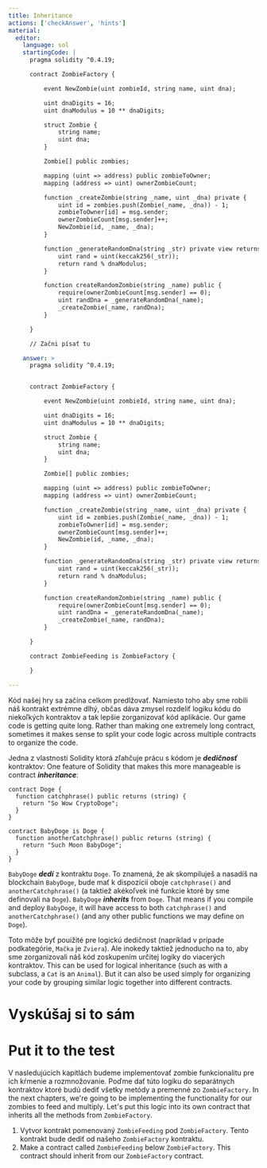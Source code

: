 ```yaml
---
title: Inheritance
actions: ['checkAnswer', 'hints']
material:
  editor:
    language: sol
    startingCode: |
      pragma solidity ^0.4.19;

      contract ZombieFactory {

          event NewZombie(uint zombieId, string name, uint dna);

          uint dnaDigits = 16;
          uint dnaModulus = 10 ** dnaDigits;

          struct Zombie {
              string name;
              uint dna;
          }

          Zombie[] public zombies;

          mapping (uint => address) public zombieToOwner;
          mapping (address => uint) ownerZombieCount;

          function _createZombie(string _name, uint _dna) private {
              uint id = zombies.push(Zombie(_name, _dna)) - 1;
              zombieToOwner[id] = msg.sender;
              ownerZombieCount[msg.sender]++;
              NewZombie(id, _name, _dna);
          }

          function _generateRandomDna(string _str) private view returns (uint) {
              uint rand = uint(keccak256(_str));
              return rand % dnaModulus;
          }

          function createRandomZombie(string _name) public {
              require(ownerZombieCount[msg.sender] == 0);
              uint randDna = _generateRandomDna(_name);
              _createZombie(_name, randDna);
          }

      }

      // Začni písať tu

    answer: >
      pragma solidity ^0.4.19;


      contract ZombieFactory {

          event NewZombie(uint zombieId, string name, uint dna);

          uint dnaDigits = 16;
          uint dnaModulus = 10 ** dnaDigits;

          struct Zombie {
              string name;
              uint dna;
          }

          Zombie[] public zombies;

          mapping (uint => address) public zombieToOwner;
          mapping (address => uint) ownerZombieCount;

          function _createZombie(string _name, uint _dna) private {
              uint id = zombies.push(Zombie(_name, _dna)) - 1;
              zombieToOwner[id] = msg.sender;
              ownerZombieCount[msg.sender]++;
              NewZombie(id, _name, _dna);
          }

          function _generateRandomDna(string _str) private view returns (uint) {
              uint rand = uint(keccak256(_str));
              return rand % dnaModulus;
          }

          function createRandomZombie(string _name) public {
              require(ownerZombieCount[msg.sender] == 0);
              uint randDna = _generateRandomDna(_name);
              _createZombie(_name, randDna);
          }

      }

      contract ZombieFeeding is ZombieFactory {

      }

---
```


Kód našej hry sa začína celkom predlžovať. Namiesto toho aby sme robili náš kontrakt extrémne dlhý, občas dáva zmysel rozdeliť logiku kódu do niekoľkých kontraktov a tak lepšie zorganizovať kód aplikácie.
Our game code is getting quite long. Rather than making one extremely long contract, sometimes it makes sense to split your code logic across multiple contracts to organize the code.

Jedna z vlastností Solidity ktorá zľahčuje prácu s kódom je **_dedičnosť_** kontraktov:
One feature of Solidity that makes this more manageable is contract **_inheritance_**:

```
contract Doge {
  function catchphrase() public returns (string) {
    return "So Wow CryptoDoge";
  }
}

contract BabyDoge is Doge {
  function anotherCatchphrase() public returns (string) {
    return "Such Moon BabyDoge";
  }
}
```

`BabyDoge` **_dedí_** z kontraktu `Doge`. To znamená, že ak skompiluješ a nasadíš na blockchain `BabyDoge`, bude mať k dispozícií oboje `catchphrase()` and `anotherCatchphrase()` (a taktiež akékoľvek iné funkcie ktoré by sme definovali na `Doge`).
`BabyDoge` **_inherits_** from `Doge`. That means if you compile and deploy `BabyDoge`, it will have access to both `catchphrase()` and `anotherCatchphrase()` (and any other public functions we may define on `Doge`).

Toto môže byť pouižité pre logickú dedičnost (napríklad v prípade podkategórie, `Mačka` je `Zviera`). Ale inokedy taktiež jednoducho na to, aby sme zorganizovali náš kód zoskupením určitej logiky do viacerých kontraktov.
This can be used for logical inheritance (such as with a subclass, a `Cat` is an `Animal`). But it can also be used simply for organizing your code by grouping similar logic together into different contracts.


# Vyskúšaj si to sám
# Put it to the test

V nasledujúcich kapitlách budeme implementovať zombie funkcionalitu pre ich kŕmenie a rozmnožovanie. Poďme dať túto logiku do separátnych kontraktov ktoré budú dediť všetky metódy a premenné zo `ZombieFactory`. 
In the next chapters, we're going to be implementing the functionality for our zombies to feed and multiply. Let's put this logic into its own contract that inherits all the methods from `ZombieFactory`.

1. Vytvor kontrakt pomenovaný `ZombieFeeding` pod `ZombieFactory`. Tento kontrakt bude dediť od našeho `ZombieFactory` kontraktu.
1. Make a contract called `ZombieFeeding` below `ZombieFactory`. This contract should inherit from our `ZombieFactory` contract.
